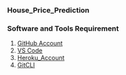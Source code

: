### House_Price_Prediction


### Software and Tools Requirement
1. [GitHub Account](https://github.com)
2. [VS Code](https://code.visualstudio.com/)
3. [Heroku_Account](https://heroku.com)
4. [GitCLI](https://git-scm.com/book/en/v2/Getting-Started-The-Command-Line)